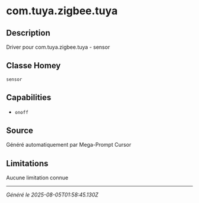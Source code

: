 # com.tuya.zigbee.tuya

## Description
Driver pour com.tuya.zigbee.tuya - sensor

## Classe Homey
`sensor`

## Capabilities
- `onoff`

## Source
Généré automatiquement par Mega-Prompt Cursor

## Limitations
Aucune limitation connue

---
*Généré le 2025-08-05T01:58:45.130Z*
